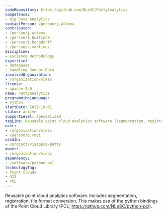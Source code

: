 ```yaml
---
codeRepository: https://github.com/NLeSC/PattyAnalytics
competence:
- Big Data Analytics
contactPerson: /person/j.attema
contributor:
- /person/j.attema
- /person/l.buitinck
- /person/j.borgdorff
- /person/c.martinez
discipline:
- eScience Methodology
expertise:
- Databases
- Handling Sensor Data
involvedOrganization:
- /organization/nlesc
license:
- apache-2.0
name: PattyAnalytics
programmingLanguage:
- Python
startDate: 2013-10-01
status: active
supportLevel: specialized
tagLine: Reusable point cloud analytics software (segmentation, registration, file format conversion)
user:
- /organization/nlesc
- /person/o.rubi
usedIn:
- /project/viaappia-patty
owner: 
- /organization/nlesc
dependency:
- /software/python-pcl
technologyTag:
- Point clouds
- GIS
- PCL
---
```

Reusable point cloud analytics software. Includes segmentation, registration, file format conversion. This makes use of the python bindings of the Point Cloud Library (PCL; <https://github.com/NLeSC/python-pcl>).

